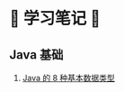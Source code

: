 # 📝 学习笔记 📝

## Java 基础 

1. [Java 的 8 种基本数据类型](https://github.com/Kenny-Hao-G/NoteBook/blob/master/Java%20基础/Java8大基本数据类型/Java%20八大基本数据类型%20%20📝.md)

